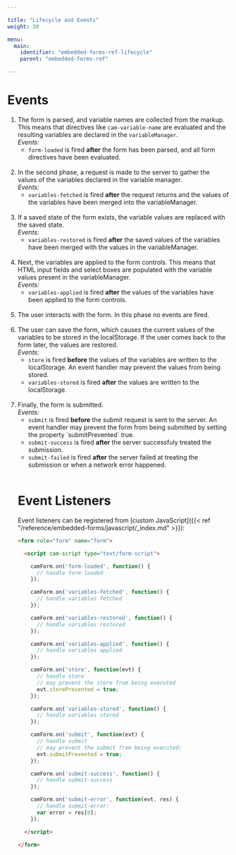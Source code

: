 ```yaml
---

title: "Lifecycle and Events"
weight: 30

menu:
  main:
    identifier: "embedded-forms-ref-lifecycle"
    parent: "embedded-forms-ref"

---
```


# Events

<ol>
  <li>
    The form is parsed, and variable names are collected from the markup. This means that directives
    like <code>cam-variable-name</code> are evaluated and the resulting variables are declared in the
    <code>variableManager</code>.<br/>
    <em>Events:</em>
    <ul>
      <li><code>form-loaded</code> is fired <strong>after</strong> the form has been parsed, and all form directives have been
    evaluated.</li>
    </ul>
  </li>
  <br/>
  <li>
    In the second phase, a request is made to the server to gather the values of the
    variables declared in the variable manager.<br/>
    <em>Events:</em>
    <ul>
      <li><code>variables-fetched</code> is fired <strong>after</strong> the request returns and the values of the variables have
     been merged into the variableManager.</li>
    </ul>
  </li>
  <br/>
  <li>
    If a saved state of the form exists, the variable values are replaced with the saved state.<br/>
    <em>Events:</em>
    <ul>
      <li><code>variables-restored</code> is fired <strong>after</strong> the saved values of the variables have been merged with
     the values in the variableManager.</li>
    </ul>
  </li>
  <br/>
  <li>
    Next, the variables are applied to the form controls. This means that HTML input fields and
    select boxes are populated with the variable values present in the variableManager.<br/>
    <em>Events:</em>
    <ul>
      <li><code>variables-applied</code> is fired <strong>after</strong> the values of the variables have been applied to the
     form controls.</li>
    </ul>
  </li>
  <br/>
  <li>
    The user interacts with the form. In this phase no events are fired.
  </li>
  <br/>
  <li>
    The user can save the form, which causes the current values of the variables to be stored in the
    localStorage. If the user comes back to the form later, the values are restored.<br/>
    <em>Events:</em>
    <ul>
      <li><code>store</code> is fired <strong>before</strong> the values of the variables are written to the localStorage. An
      event handler may prevent the values from being stored.</li>
      <li><code>variables-stored</code> is fired <strong>after</strong> the values are written to the localStorage.</li>
    </ul>
  </li>
  <br/>
  <li>
    Finally, the form is submitted.<br/>
    <em>Events:</em>
    <ul>
      <li><code>submit</code> is fired <strong>before</strong> the submit request is sent to the server. An event handler may
      prevent the form from being submitted by setting the property `submitPrevented` true.</li>
      <li><code>submit-success</code> is fired <strong>after</strong> the server successfuly treated the submission.</li>
      <li><code>submit-failed</code> is fired <strong>after</strong> the server failed at treating the submission
      or when a network error happened.</li>
    </ul>
  </li>
  <br/>

# Event Listeners

Event listeners can be registered from [custom JavaScript]({{< ref "/reference/embedded-forms/javascript/_index.md" >}}):

```html
<form role="form" name="form">

  <script cam-script type="text/form-script">

    camForm.on('form-loaded', function() {
      // handle form loaded
    });

    camForm.on('variables-fetched', function() {
      // handle variables fetched
    });

    camForm.on('variables-restored', function() {
      // handle variables restored
    });

    camForm.on('variables-applied', function() {
      // handle variables applied
    });

    camForm.on('store', function(evt) {
      // handle store
      // may prevent the store from being executed
      evt.storePrevented = true;
    });

    camForm.on('variables-stored', function() {
      // handle variables stored
    });

    camForm.on('submit', function(evt) {
      // handle submit
      // may prevent the submit from being executed:
      evt.submitPrevented = true;
    });

    camForm.on('submit-success', function() {
      // handle submit-success
    });

    camForm.on('submit-error', function(evt, res) {
      // handle submit-error:
      var error = res[0];
    });

  </script>

</form>
```
